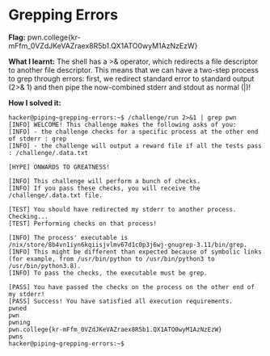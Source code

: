 # Grepping Errors

**Flag:** pwn.college{kr-mFfm_0VZdJKeVAZraex8R5b1.QX1ATO0wyM1AzNzEzW}

**What I learnt:** The shell has a >& operator, which redirects a file descriptor to another file descriptor. This means that we can have a two-step process to grep through errors: first, we redirect standard error to standard output (2>& 1) and then pipe the now-combined stderr and stdout as normal (|)!

**How I solved it:** 


```
hacker@piping~grepping-errors:~$ /challenge/run 2>&1 | grep pwn
[INFO] WELCOME! This challenge makes the following asks of you:
[INFO] - the challenge checks for a specific process at the other end of stderr : grep
[INFO] - the challenge will output a reward file if all the tests pass : /challenge/.data.txt

[HYPE] ONWARDS TO GREATNESS!

[INFO] This challenge will perform a bunch of checks.
[INFO] If you pass these checks, you will receive the /challenge/.data.txt file.

[TEST] You should have redirected my stderr to another process. Checking...
[TEST] Performing checks on that process!

[INFO] The process' executable is /nix/store/8b4vn1iyn6kqiisjvlmv67d1c0p3j6wj-gnugrep-3.11/bin/grep.
[INFO] This might be different than expected because of symbolic links (for example, from /usr/bin/python to /usr/bin/python3 to /usr/bin/python3.8).
[INFO] To pass the checks, the executable must be grep.

[PASS] You have passed the checks on the process on the other end of my stderr!
[PASS] Success! You have satisfied all execution requirements.
pwned
pwn
pwning
pwn.college{kr-mFfm_0VZdJKeVAZraex8R5b1.QX1ATO0wyM1AzNzEzW}
pwns
hacker@piping~grepping-errors:~$

```